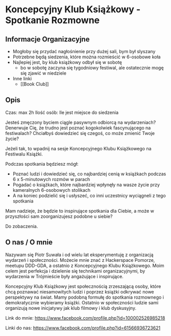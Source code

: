 # Koncepcyjny Klub Książkowy - Spotkanie Rozmowne

## Informacje Organizacyjne
- Mogłoby się przydać nagłośnienie przy dużej sali, bym był slyszany
- Potrzebne będą siedzenia, które można rozmieścić w 6-osobowe koła
- Najlepiej jest, by klub książkowy odbył się w sobotę
    - bo w sobotę zaczyna się tygodniowy festiwal, ale ostatecznie mogę się zjawić w niedziele
- Inne linki
    - [[Book Club]]

## Opis

Czas: max 2h
Ilość osób: Ile jest miejsce do siedzenia

Jesteś zmęczony byciem ciągle pasywnym odbiorcą na wydarzeniach?
Denerwuje Cię, że trudno jest poznać kogokolwiek fascynującego na festiwalach?
Chciałbyś dowiedzieć się czegoś, co może zmienić Twoje życie?

Jeżeli tak, to wpadnij na sesje Koncepcyjnego Klubu Książkowego na Festiwalu Książki.

Podczas spotkania będziesz mógł:
- Poznać ludzi i dowiedzieć się, co najbardziej cenią w książkach podczas 6 x 5-minutowych rozmów w parach
- Pogadać o książkach, które najbardziej wpłynęły na wasze życie przy kameralnych 6-osobowych stolikach
- A na koniec podzielić się i usłyszeć, co inni uczestnicy wyciągneli z tego spotkania

Mam nadzieje, że będzie to inspirujące spotkania dla Ciebie, a może w przyszłości sam zoorganizujesz podobne u siebie?

Do zobaczenia.

## O nas / O mnie

Nazywam się Piotr Suwała i od wielu lat eksperymentuję z organizacją wydarzeń i społeczności.
Możecie mnie znać z Hackerspace Pomorze, meetupu DDD-GDA, a ostatnio z Koncepcyjnego Klubu Książkowego.
Moim celem jest perfekcja i dzielenie się technikami organizacyjnymi, by wydarzenia w Trójmieście były angażujące i inspirujące.

Koncepcyjny Klub Książkowy jest społecznością zrzeszającą osoby, 
które chcą poznawać niesamowitych ludzi i poprzez książki odkrywać nowe perspektywy na świat.
Mamy podobną formułę do spotkania rozmownego i demokratycznie wybieramy książki.
Ostatnio w społeczności ludzie sami organizują nowe inicjatywy jak klub filmowy i klub dyskusyjny.

Link do mnie:
https://www.facebook.com/profile.php?id=100002526985218

Linki do nas:
https://www.facebook.com/profile.php?id=61566936723621


